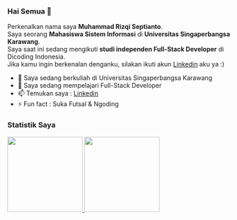 ### Hai Semua 👋

Perkenalkan nama saya **Muhammad Rizqi Septianto**.\
Saya seorang **Mahasiswa Sistem Informasi** di **Universitas Singaperbangsa Karawang**.\
Saya saat ini sedang mengikuti **studi independen Full-Stack Developer** di Dicoding Indonesia.\
Jika kamu ingin berkenalan denganku, silakan ikuti akun [Linkedin](https://www.linkedin.com/in/mrizqiseptianto) aku ya :)


- 🔭 Saya sedang berkuliah di Universitas Singaperbangsa Karawang
- 🌱 Saya sedang mempelajari Full-Stack Developer
- 📫 Temukan saya : [Linkedin](https://www.linkedin.com/in/mrizqiseptianto)
- ⚡ Fun fact : Suka Futsal & Ngoding 

### Statistik Saya
<p align="left">
<a href="https://github.com/RizqiSeptianto">
  <img height="170em" src="https://github-readme-stats-eight-theta.vercel.app/api?username=RizqiSeptianto&show_icons=true&theme=algolia&include_all_commits=true&count_private=true"/>
  <img height="170em" src="https://github-readme-stats-eight-theta.vercel.app/api/top-langs/?username=RizqiSeptianto&layout=compact&langs_count=8&theme=algolia"/>
</a>
</p>


  
